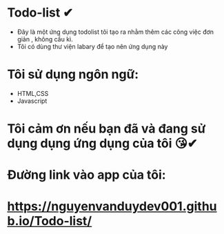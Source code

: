 # Todo-list ✔
- Đây là một ứng dụng todolist tôi tạo ra nhằm thêm các công việc đơn giản , không cầu kì.
- Tôi có dùng thư viện labary để tạo nên ứng dụng này

# Tôi sử dụng ngôn ngữ:
- HTML,CSS
- Javascript
# Tôi cảm ơn nếu bạn đã và đang sử dụng dụng ứng dụng của tôi 😘✔
# Đường link vào app của tôi:
# https://nguyenvanduydev001.github.io/Todo-list/
